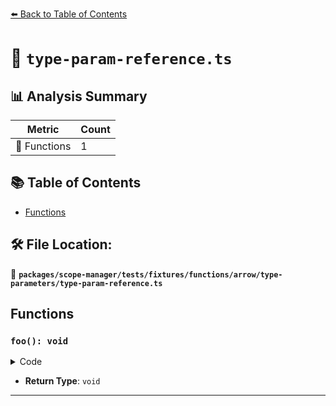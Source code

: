 [⬅️ Back to Table of Contents](../../../../../../../index.md)

# 📄 `type-param-reference.ts`

## 📊 Analysis Summary

| Metric | Count |
|--------|-------|
| 🔧 Functions | 1 |

## 📚 Table of Contents

- [Functions](#functions)

## 🛠️ File Location:
📂 **`packages/scope-manager/tests/fixtures/functions/arrow/type-parameters/type-param-reference.ts`**

## Functions

### `foo(): void`

<details><summary>Code</summary>

```ts
<T, U = T>() => {}
```
</details>

- **Return Type**: `void`

---